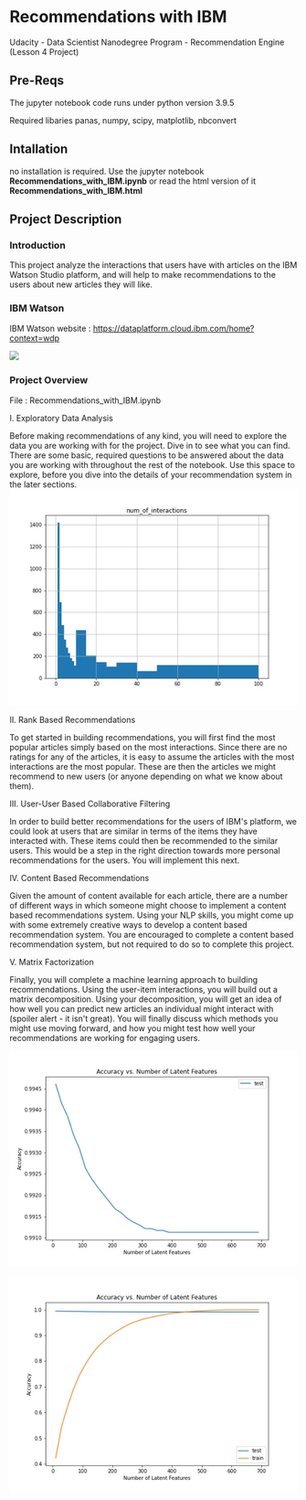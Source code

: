 # Recommendations with IBM
Udacity - Data Scientist Nanodegree Program - Recommendation Engine (Lesson 4 Project)

## Pre-Reqs
The jupyter notebook code runs under python version 3.9.5

Required libaries panas, numpy, scipy, matplotlib, nbconvert

## Intallation
 no installation is required. Use the jupyter notebook **Recommendations_with_IBM.ipynb** or read the html version of it **Recommendations_with_IBM.html**

## Project Description 

### Introduction

This project analyze the interactions that users have with articles on the IBM Watson Studio platform, and will help to make recommendations to the users about new articles they will like. 

### IBM Watson

IBM Watson website :
https://dataplatform.cloud.ibm.com/home?context=wdp

![](PrintScreen_IBM_Watson.PNG)

### Project Overview

File : Recommendations_with_IBM.ipynb

I. Exploratory Data Analysis

Before making recommendations of any kind, you will need to explore the data you are working with for the project. Dive in to see what you can find. There are some basic, required questions to be answered about the data you are working with throughout the rest of the notebook. Use this space to explore, before you dive into the details of your recommendation system in the later sections.
![](img/hist_interactions.jpg)


II. Rank Based Recommendations

To get started in building recommendations, you will first find the most popular articles simply based on the most interactions. Since there are no ratings for any of the articles, it is easy to assume the articles with the most interactions are the most popular. These are then the articles we might recommend to new users (or anyone depending on what we know about them).

III. User-User Based Collaborative Filtering

In order to build better recommendations for the users of IBM's platform, we could look at users that are similar in terms of the items they have interacted with. These items could then be recommended to the similar users. This would be a step in the right direction towards more personal recommendations for the users. You will implement this next.

IV. Content Based Recommendations

Given the amount of content available for each article, there are a number of different ways in which someone might choose to implement a content based recommendations system. Using your NLP skills, you might come up with some extremely creative ways to develop a content based recommendation system. You are encouraged to complete a content based recommendation system, but not required to do so to complete this project.

V. Matrix Factorization

Finally, you will complete a machine learning approach to building recommendations. Using the user-item interactions, you will build out a matrix decomposition. Using your decomposition, you will get an idea of how well you can predict new articles an individual might interact with (spoiler alert - it isn't great). You will finally discuss which methods you might use moving forward, and how you might test how well your recommendations are working for engaging users.

![](img/accuracy_test.jpg)

![](img/accuracy_traintest.jpg)
